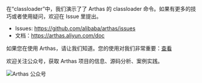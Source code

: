 在“classloader”中，我们演示了了 Arthas 的 classloader 命令。如果有更多的技巧或者使用疑问，欢迎在 Issue 里提出。

- Issues: https://github.com/alibaba/arthas/issues
- 文档：https://arthas.aliyun.com/doc

如果您在使用 Arthas，请让我们知道。您的使用对我们非常重要：[查看](https://github.com/alibaba/arthas/issues/111)

欢迎关注公众号，获取 Arthas 项目的信息、源码分析、案例实践。

![Arthas 公众号](../../assets/qrcode_gongzhonghao.jpg)
